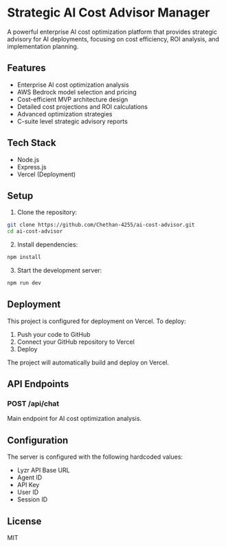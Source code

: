 # Strategic AI Cost Advisor Manager

A powerful enterprise AI cost optimization platform that provides strategic advisory for AI deployments, focusing on cost efficiency, ROI analysis, and implementation planning.

## Features

- Enterprise AI cost optimization analysis
- AWS Bedrock model selection and pricing
- Cost-efficient MVP architecture design
- Detailed cost projections and ROI calculations
- Advanced optimization strategies
- C-suite level strategic advisory reports

## Tech Stack

- Node.js
- Express.js
- Vercel (Deployment)

## Setup

1. Clone the repository:
```bash
git clone https://github.com/Chethan-4255/ai-cost-advisor.git
cd ai-cost-advisor
```

2. Install dependencies:
```bash
npm install
```

3. Start the development server:
```bash
npm run dev
```

## Deployment

This project is configured for deployment on Vercel. To deploy:

1. Push your code to GitHub
2. Connect your GitHub repository to Vercel
3. Deploy

The project will automatically build and deploy on Vercel.

## API Endpoints

### POST /api/chat
Main endpoint for AI cost optimization analysis.


## Configuration

The server is configured with the following hardcoded values:
- Lyzr API Base URL
- Agent ID
- API Key
- User ID
- Session ID

## License

MIT 
